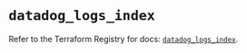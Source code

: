 # `datadog_logs_index`

Refer to the Terraform Registry for docs: [`datadog_logs_index`](https://registry.terraform.io/providers/datadog/datadog/3.69.0/docs/resources/logs_index).
